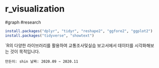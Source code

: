 # r_visualization
#graph #research

```r
install.packages("dplyr", "tidyr", "reshape2", "ggfore2", "ggplot2")
install.packages("tidyverse", "showtext")
```

`R의 다양한 라이브러리를 활용하여 교통조사및실습 보고서에서 데이터를 시각화해보는 것이 목적입니다.

`만든이: shin
날짜: 2020.09 ~ 2020.11
`
